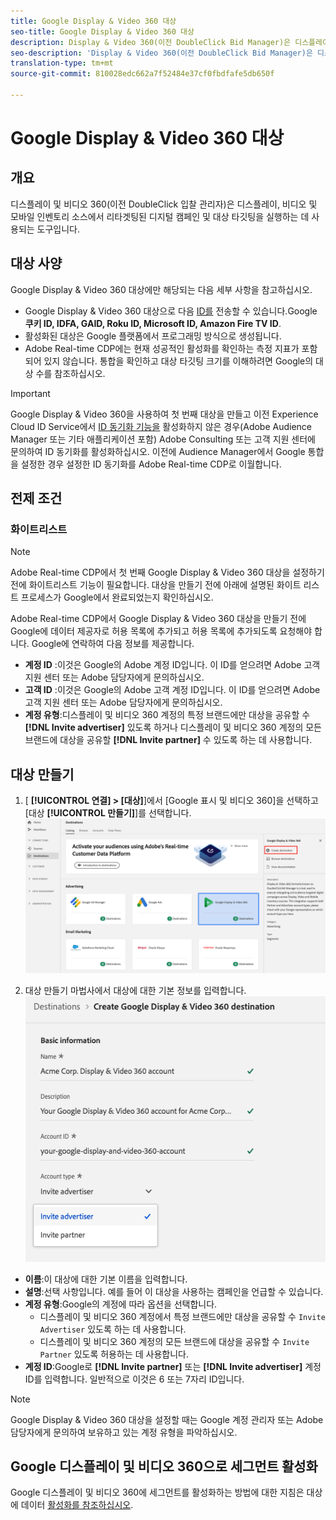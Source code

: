 ```yaml
---
title: Google Display & Video 360 대상
seo-title: Google Display & Video 360 대상
description: Display & Video 360(이전 DoubleClick Bid Manager)은 디스플레이, 비디오 및 모바일 인벤토리 소스에서 타겟팅된 디지털 캠페인 및 대상 리타겟팅을 실행하는 데 사용되는 도구입니다.
seo-description: 'Display & Video 360(이전 DoubleClick Bid Manager)은 디스플레이, 비디오 및 모바일 인벤토리 소스에서 타겟팅된 디지털 캠페인 및 대상 리타겟팅을 실행하는 데 사용되는 도구입니다. '
translation-type: tm+mt
source-git-commit: 810028edc662a7f52484e37cf0fbdfafe5db650f

---
```



# Google Display &amp; Video 360 대상

## 개요

디스플레이 및 비디오 360(이전 DoubleClick 입찰 관리자)은 디스플레이, 비디오 및 모바일 인벤토리 소스에서 리타겟팅된 디지털 캠페인 및 대상 타깃팅을 실행하는 데 사용되는 도구입니다.

## 대상 사양

Google Display &amp; Video 360 대상에만 해당되는 다음 세부 사항을 참고하십시오.

* Google Display &amp; Video 360 대상으로 다음 [ID를](https://www.adobe.io/apis/experienceplatform/home/profile-identity-segmentation/profile-identity-segmentation-services.html#!api-specification/markdown/narrative/technical_overview/identity_namespace_overview/identity_namespace_overview.md) 전송할 수 있습니다.Google **쿠키 ID, IDFA, GAID, Roku ID, Microsoft ID, Amazon Fire TV ID**.
* 활성화된 대상은 Google 플랫폼에서 프로그래밍 방식으로 생성됩니다.
* Adobe Real-time CDP에는 현재 성공적인 활성화를 확인하는 측정 지표가 포함되어 있지 않습니다. 통합을 확인하고 대상 타깃팅 크기를 이해하려면 Google의 대상 수를 참조하십시오.

>[!IMPORTANT]
>
>Google Display &amp; Video 360을 사용하여 첫 번째 대상을 만들고 이전 Experience Cloud ID Service에서 [ID 동기화 기능을](https://docs.adobe.com/content/help/en/id-service/using/id-service-api/methods/idsync.html) 활성화하지 않은 경우(Adobe Audience Manager 또는 기타 애플리케이션 포함) Adobe Consulting 또는 고객 지원 센터에 문의하여 ID 동기화를 활성화하십시오. 이전에 Audience Manager에서 Google 통합을 설정한 경우 설정한 ID 동기화를 Adobe Real-time CDP로 이월합니다.

## 전제 조건

### 화이트리스트

>[!NOTE]
>
>Adobe Real-time CDP에서 첫 번째 Google Display &amp; Video 360 대상을 설정하기 전에 화이트리스트 기능이 필요합니다. 대상을 만들기 전에 아래에 설명된 화이트 리스트 프로세스가 Google에서 완료되었는지 확인하십시오.

Adobe Real-time CDP에서 Google Display &amp; Video 360 대상을 만들기 전에 Google에 데이터 제공자로 허용 목록에 추가되고 허용 목록에 추가되도록 요청해야 합니다. Google에 연락하여 다음 정보를 제공합니다.

* **계정 ID** :이것은 Google의 Adobe 계정 ID입니다. 이 ID를 얻으려면 Adobe 고객 지원 센터 또는 Adobe 담당자에게 문의하십시오.
* **고객 ID** :이것은 Google의 Adobe 고객 계정 ID입니다. 이 ID를 얻으려면 Adobe 고객 지원 센터 또는 Adobe 담당자에게 문의하십시오.
* **계정 유형**:디스플레이 및 비디오 360 계정의 특정 브랜드에만 대상을 공유할 수 **[!DNL Invite advertiser]** 있도록 하거나 디스플레이 및 비디오 360 계정의 모든 브랜드에 대상을 공유할 **[!DNL Invite partner]** 수 있도록 하는 데 사용합니다.

## 대상 만들기

1. [ **[!UICONTROL 연결] > [대상]**]에서 [Google 표시 및 비디오 360]을 선택하고 [대상 **[!UICONTROL 만들기]**]를 선택합니다.
   ![Google Display &amp; Video 360 대상 연결](/help/rtcdp/destinations/assets/google-dv360-destination.png)

2. 대상 만들기 마법사에서 대상에 대한 기본 정보를 입력합니다.
   ![기본 정보 Google Display &amp; Video 360](/help/rtcdp/destinations/assets/google-dv360-basic-information.png)
* **이름**:이 대상에 대한 기본 이름을 입력합니다.
* **설명**:선택 사항입니다. 예를 들어 이 대상을 사용하는 캠페인을 언급할 수 있습니다.
* **계정 유형**:Google의 계정에 따라 옵션을 선택합니다.
   * 디스플레이 및 비디오 360 계정에서 특정 브랜드에만 대상을 공유할 수 `Invite Advertiser` 있도록 하는 데 사용합니다.
   * 디스플레이 및 비디오 360 계정의 모든 브랜드에 대상을 공유할 수 `Invite Partner` 있도록 허용하는 데 사용합니다.
* **계정 ID**:Google로 **[!DNL Invite partner]** 또는 **[!DNL Invite advertiser]** 계정 ID를 입력합니다. 일반적으로 이것은 6 또는 7자리 ID입니다.

>[!NOTE]
>
>Google Display &amp; Video 360 대상을 설정할 때는 Google 계정 관리자 또는 Adobe 담당자에게 문의하여 보유하고 있는 계정 유형을 파악하십시오.

## Google 디스플레이 및 비디오 360으로 세그먼트 활성화

Google 디스플레이 및 비디오 360에 세그먼트를 활성화하는 방법에 대한 지침은 대상에 데이터 [활성화를 참조하십시오](/help/rtcdp/destinations/activate-destinations.md).